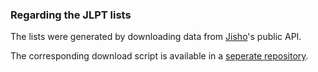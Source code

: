 ### Regarding the JLPT lists

The lists were generated by downloading data from [Jisho](https://jisho.org/)'s public API.

The corresponding download script is available in a [seperate repository](https://github.com/jreppnow/JLPT-N5-N1-Jisho-Downloader).
